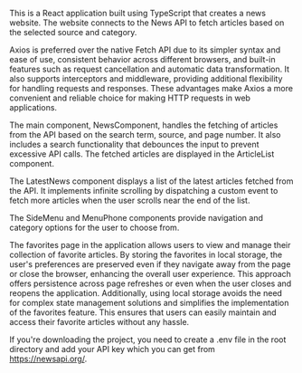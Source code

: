 This is a React application built using TypeScript that creates a news website. The website connects to the News API to fetch articles based on the selected source and category.

Axios is preferred over the native Fetch API due to its simpler syntax and ease of use, consistent behavior across different browsers, and built-in features such as request cancellation and automatic data transformation. It also supports interceptors and middleware, providing additional flexibility for handling requests and responses. These advantages make Axios a more convenient and reliable choice for making HTTP requests in web applications.

The main component, NewsComponent, handles the fetching of articles from the API based on the search term, source, and page number. It also includes a search functionality that debounces the input to prevent excessive API calls. The fetched articles are displayed in the ArticleList component.

The LatestNews component displays a list of the latest articles fetched from the API. It implements infinite scrolling by dispatching a custom event to fetch more articles when the user scrolls near the end of the list.

The SideMenu and MenuPhone components provide navigation and category options for the user to choose from.

The favorites page in the application allows users to view and manage their collection of favorite articles. By storing the favorites in local storage, the user's preferences are preserved even if they navigate away from the page or close the browser, enhancing the overall user experience. This approach offers persistence across page refreshes or even when the user closes and reopens the application. Additionally, using local storage avoids the need for complex state management solutions and simplifies the implementation of the favorites feature. This ensures that users can easily maintain and access their favorite articles without any hassle.


If you're downloading the project, you need to create a .env file in the root directory and add your API key which you can get from https://newsapi.org/.

